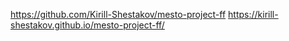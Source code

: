 https://github.com/Kirill-Shestakov/mesto-project-ff
https://kirill-shestakov.github.io/mesto-project-ff/
